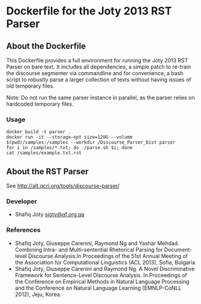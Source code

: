 Dockerfile for the Joty 2013 RST Parser
=======================================

About the Dockerfile
--------------------

This Dockerfile provides a full environment for running the Joty 2013 RST Parser on bare text. It includes all dependencies, a simple patch to re-train the discourse segmenter via commandline and for convenience, a bash script to robustly parse a larger collection of texts without having issues of old temporary files.

Note: Do not run the same parser instance in parallel, as the parser relies on hardcoded temporary files.

### Usage

```
docker build -t parser .
docker run -it --storage-opt size=120G --volume $(pwd)/samples:/samples --workdir /Discourse_Parser_Dist parser
for i in /samples/*.txt; do ./parse.sh $i; done
cat /samples/example.txt.rst
```
<!--docker run -it --volume $(pwd)/samples:/samples --workdir /Discourse_Parser_Dist --user $(id -u):$(id -g) parser-->

About the RST Parser
--------------------

See http://alt.qcri.org/tools/discourse-parser/

### Developer

* Shafiq Joty
  sjoty@qf.org.qa

### References

* Shafiq Joty, Giuseppe Carenini, Raymond Ng and Yashar Mehdad. Combining Intra- and Multi-sentential Rhetorical Parsing for Document-level Discourse Analysis.In Proceedings of the 51st Annual Meeting of the Association for Computational Linguistics (ACL 2013), Sofia, Bulgaria
* Shafiq Joty, Giuseppe Carenini and Raymond Ng. A Novel Discriminative Framework for Sentence-Level Discourse Analysis. In Proceedings of the Conference on Empirical Methods in Natural Language Processing and the Conference on Natural Language Learning (EMNLP-CoNLL 2012), Jeju, Korea.
